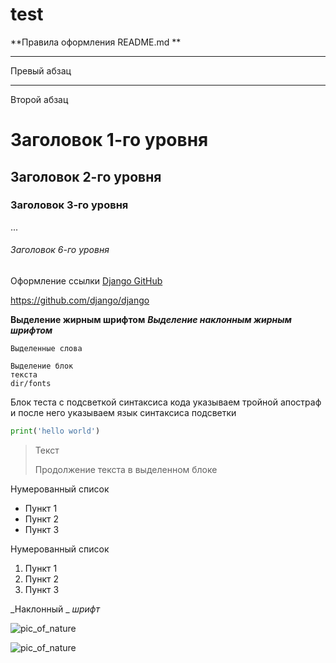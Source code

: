 # test

**Правила оформления README.md **

</GITHUB>

***

Превый абзац

---

Второй абзац


# Заголовок 1-го уровня
## Заголовок 2-го уровня
### Заголовок 3-го уровня 

...

###### Заголовок 6-го уровня


Оформление ссылки [Django GitHub](https://github.com/django/django)

<https://github.com/django/django>


**Выделение жирным шрифтом**
***Выделение наклонным жирным шрифтом***

`Выделенные слова`

    Выделение блок
    текста
    dir/fonts


Блок теста с подсветкой синтаксиса кода указываем тройной апостраф и после него указываем язык синтаксиса подсветки

```python
print('hello world')
```

> Текст
>
> Продолжение текста в выделенном блоке

 Нумерованный список

* Пункт 1
* Пункт 2
* Пункт 3

 Нумерованный список 

1. Пункт 1
2. Пункт 2
3. Пункт 3

_Наклонный _ _шрифт_

![pic_of_nature](https://w.forfun.com/fetch/15/1529e2e309c041538dc8a789e69b7e60.jpeg)

![pic_of_nature](https://w.forfun.com/fetch/15/1529e2e309c041538dc8a789e69b7e60.jpeg)